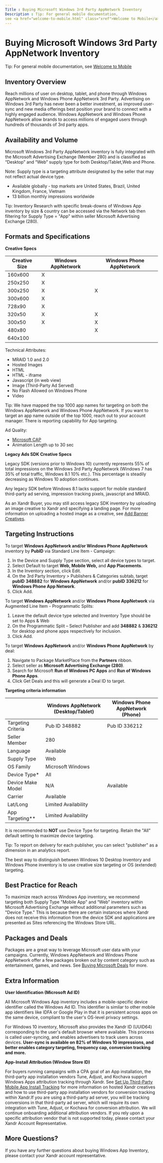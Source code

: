 ```yaml
---
Title : Buying Microsoft Windows 3rd Party AppNetwork Inventory
Description : Tip: For general mobile documentation,
see <a href="welcome-to-mobile.html" class="xref">Welcome to Mobile</a>
---
```



# Buying Microsoft Windows 3rd Party AppNetwork Inventory





Tip: For general mobile documentation,
see <a href="welcome-to-mobile.html" class="xref">Welcome to Mobile</a>





## Inventory Overview

Reach millions of user on desktop, tablet, and phone through Windows
AppNetwork and Windows Phone AppNetwork 3rd Party. Advertising on
Windows 3rd Party has never been a better investment, as improved
user-sync and new media offerings best position your brand to connect
with a highly engaged audience. Windows AppNetwork and Windows Phone
AppNetwork allow brands to access millions of engaged users through
hundreds of thousands of 3rd party apps.





## Availability and Volume



Microsoft Windows 3rd Party AppNetwork inventory is fully integrated
with the Microsoft Advertising Exchange (Member 280) and is classified
as “Desktop” and “Web” supply type for both Desktop/Tablet,Web and
Phone.

<div id="ID-00007c28__note_zmx_v4h_rwb" 

Note: Supply type is a targeting
attribute designated by the seller that may not reflect actual device
type.





- Available globally - top markets are United States, Brazil, United
  Kingdom, France, Vietnam
- 13 billion monthly impressions worldwide





Tip: Inventory Research with specific
break-downs of Windows App inventory by size & country can be accessed
via the Network tab then filtering for Supply Type = "App" within seller
Microsoft Advertising Exchange (280).









## Formats and Specifications

**Creative Specs**

<table class="table">
<thead class="thead">
<tr class="header row">
<th id="ID-00007c28__entry__1"
class="entry align-left colsep-1 rowsep-1"><strong>Creative
Size</strong></th>
<th id="ID-00007c28__entry__2"
class="entry align-left colsep-1 rowsep-1"><strong>Windows
AppNetwork</strong></th>
<th id="ID-00007c28__entry__3"
class="entry align-left colsep-1 rowsep-1"><strong>Windows Phone
AppNetwork</strong></th>
</tr>
</thead>
<tbody class="tbody">
<tr class="odd row">
<td class="entry align-left colsep-1 rowsep-1"
headers="ID-00007c28__entry__1">160x600</td>
<td class="entry align-left colsep-1 rowsep-1"
headers="ID-00007c28__entry__2">X</td>
<td class="entry align-left colsep-1 rowsep-1"
headers="ID-00007c28__entry__3"></td>
</tr>
<tr class="even row">
<td class="entry align-left colsep-1 rowsep-1"
headers="ID-00007c28__entry__1">250x250</td>
<td class="entry align-left colsep-1 rowsep-1"
headers="ID-00007c28__entry__2">X</td>
<td class="entry align-left colsep-1 rowsep-1"
headers="ID-00007c28__entry__3"></td>
</tr>
<tr class="odd row">
<td class="entry align-left colsep-1 rowsep-1"
headers="ID-00007c28__entry__1">300x250</td>
<td class="entry align-left colsep-1 rowsep-1"
headers="ID-00007c28__entry__2">X</td>
<td class="entry align-left colsep-1 rowsep-1"
headers="ID-00007c28__entry__3">X</td>
</tr>
<tr class="even row">
<td class="entry align-left colsep-1 rowsep-1"
headers="ID-00007c28__entry__1">300x600</td>
<td class="entry align-left colsep-1 rowsep-1"
headers="ID-00007c28__entry__2">X</td>
<td class="entry align-left colsep-1 rowsep-1"
headers="ID-00007c28__entry__3"></td>
</tr>
<tr class="odd row">
<td class="entry align-left colsep-1 rowsep-1"
headers="ID-00007c28__entry__1">728x90</td>
<td class="entry align-left colsep-1 rowsep-1"
headers="ID-00007c28__entry__2">X</td>
<td class="entry align-left colsep-1 rowsep-1"
headers="ID-00007c28__entry__3"></td>
</tr>
<tr class="even row">
<td class="entry align-left colsep-1 rowsep-1"
headers="ID-00007c28__entry__1">320x50</td>
<td class="entry align-left colsep-1 rowsep-1"
headers="ID-00007c28__entry__2">X</td>
<td class="entry align-left colsep-1 rowsep-1"
headers="ID-00007c28__entry__3">X</td>
</tr>
<tr class="odd row">
<td class="entry align-left colsep-1 rowsep-1"
headers="ID-00007c28__entry__1">300x50</td>
<td class="entry align-left colsep-1 rowsep-1"
headers="ID-00007c28__entry__2">X</td>
<td class="entry align-left colsep-1 rowsep-1"
headers="ID-00007c28__entry__3">X</td>
</tr>
<tr class="even row">
<td class="entry align-left colsep-1 rowsep-1"
headers="ID-00007c28__entry__1">480x80</td>
<td class="entry align-left colsep-1 rowsep-1"
headers="ID-00007c28__entry__2"></td>
<td class="entry align-left colsep-1 rowsep-1"
headers="ID-00007c28__entry__3">X</td>
</tr>
<tr class="odd row">
<td class="entry align-left colsep-1 rowsep-1"
headers="ID-00007c28__entry__1">640x100</td>
<td class="entry align-left colsep-1 rowsep-1"
headers="ID-00007c28__entry__2"></td>
<td class="entry align-left colsep-1 rowsep-1"
headers="ID-00007c28__entry__3"></td>
</tr>
</tbody>
</table>

Technical Attributes:

- MRAID 1.0 and 2.0
- Hosted Images
- HTML
- HTML - iframe
- Javascript (in web view)
- Image (Third-Party Ad Served)
- No Flash Allowed on Windows Phone
- Video





Tip: We have mapped the top 1000 app
names for targeting on both the Windows AppNetwork and Windows Phone
AppNetwork. If you want to target an app name outside of the top 1000,
reach out to your account manager. There is reporting capability for App
targeting.





Ad Quality:

- <a href="https://about.ads.microsoft.com/en-us/resources/policies"
  class="xref" target="_blank">Microsoft CAP</a>
- Animation Length up to 30 sec

**Legacy Ads SDK Creative Specs**

Legacy SDK (versions prior to Windows 10) currently represents 55% of
total impressions on the Windows 3rd Party AppNetwork (Windows 7 has 35%
of total traffic, Windows 8.1 10% etc.). This percentage is steadily
decreasing as Windows 10 adoption continues.

Any legacy SDK before Windows 8.1 lacks support for mobile standard
third-party ad serving, impression tracking pixels, javascript and
MRAID.

As an Xandr Buyer, you may still access legacy
SDK inventory by uploading an image creative to
Xandr and specifying a landing page. For more
information on uploading a hosted image as a creative, see
<a href="https://staging.console.appnexus.com/docs/add-banner-creatives"
class="xref" target="_blank">Add Banner Creatives</a>.





## Targeting Instructions

To target **Windows AppNetwork and/or Windows Phone AppNetwork**
inventory by **PubID** via Standard Line Item - Campaign:

1.  In the Device and Supply Type
    section, select all device types
    to target.
2.  Select Default to target **Web,
    Mobile Web,** and **App Placements**.
3.  In the Inventory section,
    click Edit.
4.  On the 3rd Party Inventory \>
    Publishers & Categories
    subtab, target **pubID** **348882** for **Windows AppNetwork**
    and/or **pubID** **336212** for **Windows Phone App Network**.
5.  Click Add.



To target **Windows AppNetwork** and/or **Windows Phone AppNetwork** via
Augmented Line Item - Programmatic Splits:

1.  Leave the default device type selected and Inventory Type should be
    set to Apps & Web
2.  On the Programmatic Split – Select Publisher and add **348882** &
    **336212** for desktop and phone apps respectively for inclusion.
3.  Click Add.



To target **Windows AppNetwork** and/or **Windows Phone AppNetwork** by
deal:

1.  Navigate to Package MarketPlace from the **Partners** ribbon.
2.  Select seller as **Microsoft Advertising Exchange (280)**.
3.  Search for Microsoft **Run of Windows PC Apps** and **Run of Windows
    Phone Apps**.
4.  Click Get Deals and this will
    generate a Deal ID to target.



**Targeting criteria information**

<table class="table">
<thead class="thead">
<tr class="header row">
<th id="ID-00007c28__entry__31" class="entry colsep-1 rowsep-1"></th>
<th id="ID-00007c28__entry__32" class="entry colsep-1 rowsep-1">Windows
AppNetwork (Desktop/Tablet)</th>
<th id="ID-00007c28__entry__33" class="entry colsep-1 rowsep-1">Windows
Phone AppNetwork (Phone)</th>
</tr>
</thead>
<tbody class="tbody">
<tr class="odd row">
<td class="entry colsep-1 rowsep-1"
headers="ID-00007c28__entry__31">Targeting Criteria</td>
<td class="entry colsep-1 rowsep-1" headers="ID-00007c28__entry__32">Pub
ID 348882</td>
<td class="entry colsep-1 rowsep-1" headers="ID-00007c28__entry__33">Pub
ID 336212</td>
</tr>
<tr class="even row">
<td class="entry colsep-1 rowsep-1"
headers="ID-00007c28__entry__31">Seller Member</td>
<td colspan="2" class="entry colsep-1 rowsep-1"
headers="ID-00007c28__entry__32 ID-00007c28__entry__33">280</td>
</tr>
<tr class="odd row">
<td class="entry colsep-1 rowsep-1"
headers="ID-00007c28__entry__31">Language</td>
<td colspan="2" class="entry colsep-1 rowsep-1"
headers="ID-00007c28__entry__32 ID-00007c28__entry__33">Available</td>
</tr>
<tr class="even row">
<td class="entry colsep-1 rowsep-1"
headers="ID-00007c28__entry__31">Supply Type</td>
<td colspan="2" class="entry colsep-1 rowsep-1"
headers="ID-00007c28__entry__32 ID-00007c28__entry__33">Web</td>
</tr>
<tr class="odd row">
<td class="entry colsep-1 rowsep-1" headers="ID-00007c28__entry__31">OS
Family</td>
<td colspan="2" class="entry colsep-1 rowsep-1"
headers="ID-00007c28__entry__32 ID-00007c28__entry__33">Microsoft
Windows</td>
</tr>
<tr class="even row">
<td class="entry colsep-1 rowsep-1"
headers="ID-00007c28__entry__31">Device Type*</td>
<td colspan="2" class="entry colsep-1 rowsep-1"
headers="ID-00007c28__entry__32 ID-00007c28__entry__33">All</td>
</tr>
<tr class="odd row">
<td class="entry colsep-1 rowsep-1"
headers="ID-00007c28__entry__31">Device Make Model</td>
<td class="entry colsep-1 rowsep-1"
headers="ID-00007c28__entry__32">N/A</td>
<td class="entry colsep-1 rowsep-1"
headers="ID-00007c28__entry__33">Available</td>
</tr>
<tr class="even row">
<td class="entry colsep-1 rowsep-1"
headers="ID-00007c28__entry__31">Carrier</td>
<td colspan="2" class="entry colsep-1 rowsep-1"
headers="ID-00007c28__entry__32 ID-00007c28__entry__33">Available</td>
</tr>
<tr class="odd row">
<td class="entry colsep-1 rowsep-1"
headers="ID-00007c28__entry__31">Lat/Long</td>
<td colspan="2" class="entry colsep-1 rowsep-1"
headers="ID-00007c28__entry__32 ID-00007c28__entry__33">Limited
Availability</td>
</tr>
<tr class="even row">
<td class="entry colsep-1 rowsep-1" headers="ID-00007c28__entry__31">App
Targeting**</td>
<td colspan="2" class="entry colsep-1 rowsep-1"
headers="ID-00007c28__entry__32 ID-00007c28__entry__33">Limited
Availability</td>
</tr>
</tbody>
</table>



It is recommended to **NOT** use Device Type for targeting. Retain the
"All" default setting to maximize device targeting.



Tip: To report on delivery for each
publisher, you can select "publisher" as a dimension in an analytics
report.

The best way to distinguish between Windows 10 Desktop Inventory and
Windows Phone inventory is to use creative size targeting or OS
(extended) targeting.







## Best Practice for Reach

To maximize reach across Windows App inventory, we recommend targeting
both Supply Type "Mobile App" and “Web” inventory within Microsoft
Advertising Exchange without additional parameters such as "Device
Type." This is because there are certain instances where
Xandr does not receive this information from the
device SDK and applications are presented as Sites referencing the
Windows Store URL.





## Packages and Deals

Packages are a great way to leverage Microsoft user data with your
campaigns. Currently, Windows AppNetwork and Windows Phone AppNetwork
offer a few packages broken out by content category such as
entertainment, games, and news. See
<a href="buying-microsoft-deals.html" class="xref"
title="You can buy deals from the Microsoft Advertising Exchange and Microsoft’s Australia and New Zealand inventory using our Package Marketplace.">Buying
Microsoft Deals</a> for more.





## Extra Information

**User Identification (Microsoft Ad ID)**

All Microsoft Windows App inventory includes a mobile-specific device
identifier called the Windows Ad ID. This identifier is similar to other
mobile app identifiers like IDFA or Google Play in that it is persistent
across apps on the same device, compliant to the user's OS-level privacy
settings.

For Windows 10 inventory, Microsoft also provides the
Xandr ID (UUID64) corresponding to the user's
default browser where available. This process is called user-syncing,
and enables advertisers to track users across devices. **User-sync is
available on 82% of Windows 10 impressions, and better enables category
targeting, frequency cap, conversion tracking and more.**

**App-Install Attribution (Window Store ID)**

For buyers running campaigns with a CPA goal of an App installation, the
third-party app installation vendors Tune, Adjust, and Kochava support
Windows Apps attribution tracking through Xandr.
See
<a href="set-up-third-party-mobile-app-install-tracking.html"
class="xref">Set Up Third-Party Mobile App Install Tracking</a> for more
information on hosted Xandr creatives and how to
use third-party app installation vendors for conversion tracking within
Xandr.If you are using a third-party ad
server, you will be tracking conversions in that third-party ad server,
which will require its own integration with Tune, Adjust, or Kochava for
conversion attribution. We will continue onboarding additional
attribution vendors. If you rely upon a specific attribution vendor that
is not supported today, please contact your
Xandr Account Representative.





## More Questions?

If you have any further questions about buying Windows App Inventory,
please contact your Xandr account
representative.






